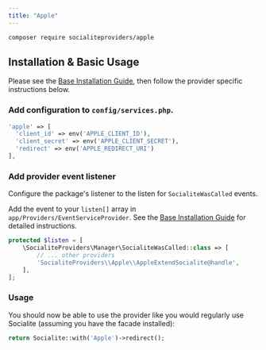 ```yaml
---
title: "Apple"
---
```


```bash
composer require socialiteproviders/apple
```

## Installation & Basic Usage

Please see the [Base Installation Guide](/INSTALL.md), then follow the provider specific instructions below.

### Add configuration to `config/services.php`.

```php
'apple' => [    
  'client_id' => env('APPLE_CLIENT_ID'),  
  'client_secret' => env('APPLE_CLIENT_SECRET'),  
  'redirect' => env('APPLE_REDIRECT_URI') 
],
```

### Add provider event listener

Configure the package's listener to the listen for `SocialiteWasCalled` events. 

Add the event to your `listen[]` array  in `app/Providers/EventServiceProvider`. See the [Base Installation Guide](/INSTALL.md) for detailed instructions.

```php
protected $listen = [
    \SocialiteProviders\Manager\SocialiteWasCalled::class => [
        // ... other providers
        'SocialiteProviders\\Apple\\AppleExtendSocialite@handle',
    ],
];
```

### Usage

You should now be able to use the provider like you would regularly use Socialite (assuming you have the facade installed):

```php
return Socialite::with('Apple')->redirect();
```
